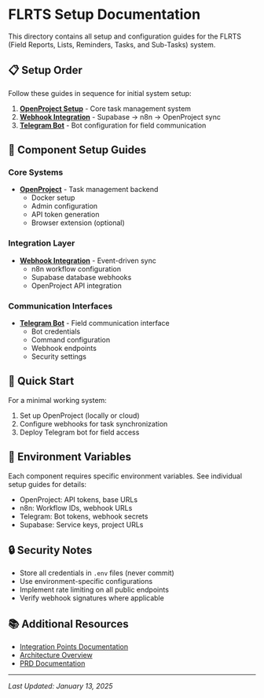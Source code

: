 # FLRTS Setup Documentation

This directory contains all setup and configuration guides for the FLRTS (Field Reports, Lists, Reminders, Tasks, and Sub-Tasks) system.

## 📋 Setup Order

Follow these guides in sequence for initial system setup:

1. **[OpenProject Setup](./openproject.md)** - Core task management system
2. **[Webhook Integration](./webhook-integration.md)** - Supabase → n8n → OpenProject sync
3. **[Telegram Bot](./telegram-bot.md)** - Bot configuration for field communication

## 🔧 Component Setup Guides

### Core Systems

- **[OpenProject](./openproject.md)** - Task management backend
  - Docker setup
  - Admin configuration
  - API token generation
  - Browser extension (optional)

### Integration Layer

- **[Webhook Integration](./webhook-integration.md)** - Event-driven sync
  - n8n workflow configuration
  - Supabase database webhooks
  - OpenProject API integration

### Communication Interfaces

- **[Telegram Bot](./telegram-bot.md)** - Field communication interface
  - Bot credentials
  - Command configuration
  - Webhook endpoints
  - Security settings

## 🚀 Quick Start

For a minimal working system:

1. Set up OpenProject (locally or cloud)
2. Configure webhooks for task synchronization
3. Deploy Telegram bot for field access

## 📝 Environment Variables

Each component requires specific environment variables. See individual setup guides for details:

- OpenProject: API tokens, base URLs
- n8n: Workflow IDs, webhook URLs
- Telegram: Bot tokens, webhook secrets
- Supabase: Service keys, project URLs

## 🔒 Security Notes

- Store all credentials in `.env` files (never commit)
- Use environment-specific configurations
- Implement rate limiting on all public endpoints
- Verify webhook signatures where applicable

## 📚 Additional Resources

- [Integration Points Documentation](../integration-points.md)
- [Architecture Overview](../architecture/)
- [PRD Documentation](../prd/)

---
*Last Updated: January 13, 2025*
